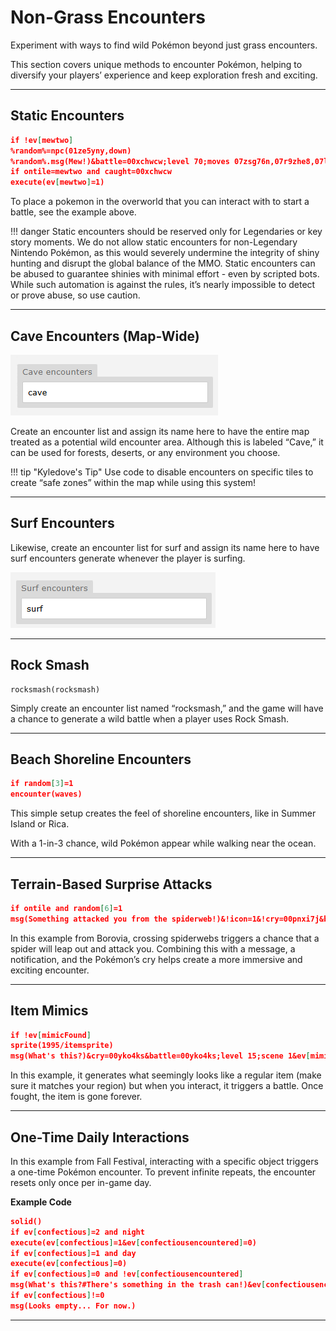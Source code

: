 # Non-Grass Encounters

Experiment with ways to find wild Pokémon beyond just grass encounters.

This section covers unique methods to encounter Pokémon, helping to diversify your players’ experience and keep exploration fresh and exciting.

---

## Static Encounters

```json
if !ev[mewtwo]
%random%=npc(01ze5yny,down)
%random%.msg(Mew!)&battle=00xchwcw;level 70;moves 07zsg76n,07r9zhe8,07lv53s6,075bpbpu;scene 42
if ontile=mewtwo and caught=00xchwcw
execute(ev[mewtwo]=1)
```

To place a pokemon in the overworld that you can interact with to start a battle, see the example above.

!!! danger
    Static encounters should be reserved only for Legendaries or key story moments. We do not allow static encounters for non-Legendary Nintendo Pokémon, as this would severely undermine the integrity of shiny hunting and disrupt the global balance of the MMO. Static encounters can be abused to guarantee shinies with minimal effort - even by scripted bots. While such automation is against the rules, it’s nearly impossible to detect or prove abuse, so use caution.


---

## Cave Encounters (Map-Wide)

![alt text](assets/caveencounters.png)

Create an encounter list and assign its name here to have the entire map treated as a potential wild encounter area. Although this is labeled “Cave,” it can be used for forests, deserts, or any environment you choose.

!!! tip "Kyledove's Tip"
    Use code to disable encounters on specific tiles to create “safe zones” within the map while using this system!

---

## Surf Encounters

Likewise, create an encounter list for surf and assign its name here to have surf encounters generate whenever the player is surfing.

![alt text](assets/surfencounters.png)

---

## Rock Smash

```
rocksmash(rocksmash)
```

Simply create an encounter list named “rocksmash,” and the game will have a chance to generate a wild battle when a player uses Rock Smash.

---

## Beach Shoreline Encounters

```json
if random[3]=1
encounter(waves)
```

This simple setup creates the feel of shoreline encounters, like in Summer Island or Rica.  

With a 1-in-3 chance, wild Pokémon appear while walking near the ocean.

---

## Terrain-Based Surprise Attacks

```json
if ontile and random[6]=1
msg(Something attacked you from the spiderweb!)&!icon=1&!cry=00pnxi7j&battle=00pnxi7j;level 30;scene 51
```

In this example from Borovia, crossing spiderwebs triggers a chance that a spider will leap out and attack you. Combining this with a message, a notification, and the Pokémon’s cry helps create a more immersive and exciting encounter.

---

## Item Mimics

```json
if !ev[mimicFound]
sprite(1995/itemsprite)
msg(What's this?)&cry=00yko4ks&battle=00yko4ks;level 15;scene 1&ev[mimicFound]=1
```

In this example, it generates what seemingly looks like a regular item (make sure it matches your region) but when you interact, it triggers a battle. Once fought, the item is gone forever.

---

## One-Time Daily Interactions

In this example from Fall Festival, interacting with a specific object triggers a one-time Pokémon encounter. To prevent infinite repeats, the encounter resets only once per in-game day.

**Example Code**
```json
solid()
if ev[confectious]=2 and night
execute(ev[confectious]=1&ev[confectiousencountered]=0)
if ev[confectious]=1 and day
execute(ev[confectious]=0)
if ev[confectious]=0 and !ev[confectiousencountered]
msg(What's this?#There's something in the trash can!)&ev[confectiousencountered]=1&cry=00bu1mf8&battle=00bu1mf8;level 7;scene 51
if ev[confectious]!=0
msg(Looks empty... For now.)
```
---
